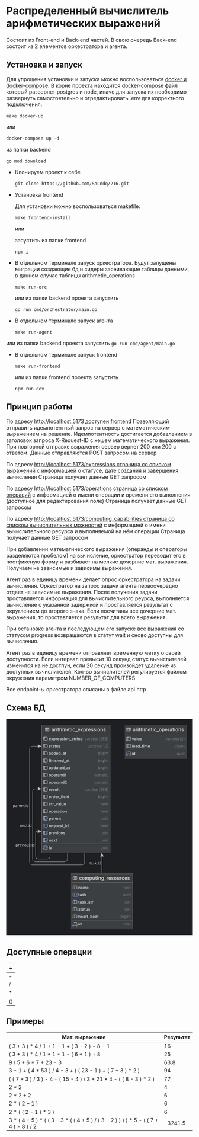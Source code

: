 # Распределенный вычислитель арифметических выражений

Состоит из Front-end и Back-end частей. В свою очередь Back-end состоит из 2 элементов
оркестратора и агента.

## Установка и запуск
Для упрощения установки и запуска можно воспользоваться [docker и docker-compose](https://docs.docker.com/get-docker/).
В корне проекта находится docker-compose файл который развернет postgres и node, иначе для запуска их необходимо развернуть самостоятельно и отредактировать .env для корректного подключения.
    
```
make docker-up
```
или
```
docker-compose up -d
```

из папки backend
```
go mod download
```

- Клонируем проект к себе
    ```
    git clone https://github.com/Saundq/216.git
     ```
- Установка frontend
  
    Для установки можно воспользоваться makefile:
    ```
    make frontend-install
    ```
    или

    запустить из папки frontend 

    ```
    npm i
    ```

- В отдельном терминале запуск  оркестратора. Будут запущены миграции создающие бд и сидеры засеивающие таблицы данными, в данном случае таблицы arithmetic_operations
    ```
    make run-orc
    ```
  или из папки backend проекта запустить
    ```
    go run cmd/orchestrator/main.go
    ```
-  В отдельном терминале запуск агента
    ```
    make run-agent
    ```
  или из папки backend проекта запустить
    ```
    go run cmd/agent/main.go
    ```
-  В отдельном терминале запуск frontend
   ```
   make run-frontend
   ```
   или из папки frontend проекта запустить
   ```
   npm run dev
   ```

## Принцип работы
По адресу [http://localhost:5173 доступен frontend](http://localhost:5173/)
Позволяющий отправить идемпотентный запрос на сервер с математическим выражением на решение. Идемпотентность достигается добавлением в заголовок запроса X-Request-ID с хешем математического выражения. При повторной отправке выражения сервер вернет 200 или 200 с ответом.
Данные отправляются POST запросом на сервер

По адресу [http://localhost:5173/expressions cтраница со списком выражений](http://localhost:5173/expressions) с информацией о
статусе, дате создания и заверщения вычисления
Страница получает данные GET запросом

По адресу [http://localhost:5173/operations cтраница со списком операций](http://localhost:5173/operations) с информацией о имени операции и времени его выполнения (доступное для редактирования поле)
Страница получает данные GET запросом

По адресу [http://localhost:5173/computing_capabilities страница со списком вычислительных можностей](http://localhost:5173/computing_capabilities) с информацией о имени вычислительного ресурса и выполняемой на нём операции
Страница получает данные GET запросом


При добавлении математического выражения (операнды и операторы разделяются пробелом) на вычисление, оркестратор переводит его в постфиксную форму и разбивает на мелкие дочерние мат. выражения. Получаем не зависимые и зависимы выражения.

Агент раз в единицу времени делает опрос оркестратора на задачи вычисления. Оркестратор на запрос задачи агента первоочередно отдает не зависимые выражения. После получения задачи проставляется информация для вычислительного реурса, выполняется вычисление с указанной задержкой и проставляется результат c округлением до второго знака.
Если посчитаны все дочерние мат. выражения, то проставляется результат для всего выражения.

При остановке агента и последующем его запуске все выражения со статусом progress возвращаются в статут wait и сново доступны для вычисления.

Агент раз в единицу времени отправляет временную метку о своей доступности. Если интервал превысит 10 секунд статус вычислителей изменится на не достпун, если 20 секунд произойдет удаление из доступных вычислителей. Кол-во вычислителей регулируется файлом окружения параметром NUMBER_OF_COMPUTERS 

Все endpoint-ы оркестратора описаны в файле api.http

## Схема БД
![img.png](img.png)

## Доступные операции

| + |
|-|
| - |
| / |
| * |
| () |

## Примеры

| Мат. выражение                                                                        | Результат |
|---------------------------------------------------------------------------------------|-----------|
| ( 3 + 3 ) * 4 / 1 + 1 - 1 + ( 3 - 2 ) - 8 - 1                                         | 16        |
| ( 3 + 3 ) * 4 / 1 + 1 - 1 - ( 6 + 1 ) + 8                                             | 25        |
| 9 / 5 + 6 * 7 + 23 - 3                                                                | 63.8      |
| 3 - 1 + ( 4 * 53 ) / 4 - 3 + ( ( 23 - 1 ) + ( 7 + 3 ) * 2 )                           | 94        |        
| ( ( 7 + 3 ) / 3 ) - 4 + ( 15 - 4 ) / 3 + 21 * 4 - ( ( 8 - 3 ) * 2 )                   | 77        |        
| 2 * 2                                                                                 | 4         |         
| 2 * 2 + 2                                                                             | 6         |         
| 2 * ( 2 + 1 )                                                                         | 6         |         
| 2 * ( ( 2 - 1 ) * 3 )                                                                 | 6         |
| 3 * ( 4 + 5 ) * ( ( 3 - 3 * ( ( 4 + 5 ) / ( 3 - 2 ) ) ) ) * 5 - ( ( 7 + 4 ) - 8 ) / 2 | -3241.5   |
